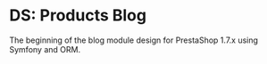 # DS: Products Blog

The beginning of the blog module design for PrestaShop 1.7.x using Symfony and ORM.
